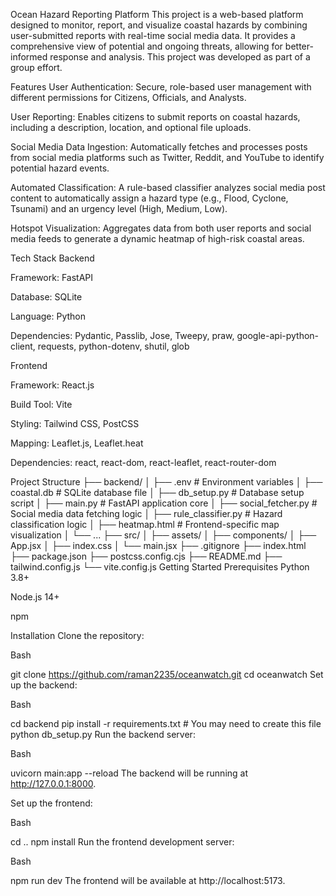 Ocean Hazard Reporting Platform
This project is a web-based platform designed to monitor, report, and visualize coastal hazards by combining user-submitted reports with real-time social media data. It provides a comprehensive view of potential and ongoing threats, allowing for better-informed response and analysis. This project was developed as part of a group effort.

Features
User Authentication: Secure, role-based user management with different permissions for Citizens, Officials, and Analysts.

User Reporting: Enables citizens to submit reports on coastal hazards, including a description, location, and optional file uploads.

Social Media Data Ingestion: Automatically fetches and processes posts from social media platforms such as Twitter, Reddit, and YouTube to identify potential hazard events.

Automated Classification: A rule-based classifier analyzes social media post content to automatically assign a hazard type (e.g., Flood, Cyclone, Tsunami) and an urgency level (High, Medium, Low).

Hotspot Visualization: Aggregates data from both user reports and social media feeds to generate a dynamic heatmap of high-risk coastal areas.

Tech Stack
Backend

Framework: FastAPI

Database: SQLite

Language: Python

Dependencies: Pydantic, Passlib, Jose, Tweepy, praw, google-api-python-client, requests, python-dotenv, shutil, glob

Frontend

Framework: React.js

Build Tool: Vite

Styling: Tailwind CSS, PostCSS

Mapping: Leaflet.js, Leaflet.heat

Dependencies: react, react-dom, react-leaflet, react-router-dom

Project Structure
├── backend/
│   ├── .env                       # Environment variables
│   ├── coastal.db                 # SQLite database file
│   ├── db_setup.py                # Database setup script
│   ├── main.py                    # FastAPI application core
│   ├── social_fetcher.py          # Social media data fetching logic
│   ├── rule_classifier.py         # Hazard classification logic
│   ├── heatmap.html               # Frontend-specific map visualization
│   └── ...
├── src/
│   ├── assets/
│   ├── components/
│   ├── App.jsx
│   ├── index.css
│   └── main.jsx
├── .gitignore
├── index.html
├── package.json
├── postcss.config.cjs
├── README.md
├── tailwind.config.js
└── vite.config.js
Getting Started
Prerequisites
Python 3.8+

Node.js 14+

npm

Installation
Clone the repository:

Bash

git clone https://github.com/raman2235/oceanwatch.git
cd oceanwatch
Set up the backend:

Bash

cd backend
pip install -r requirements.txt  # You may need to create this file
python db_setup.py
Run the backend server:

Bash

uvicorn main:app --reload
The backend will be running at http://127.0.0.1:8000.

Set up the frontend:

Bash

cd ..
npm install
Run the frontend development server:

Bash

npm run dev
The frontend will be available at http://localhost:5173.
